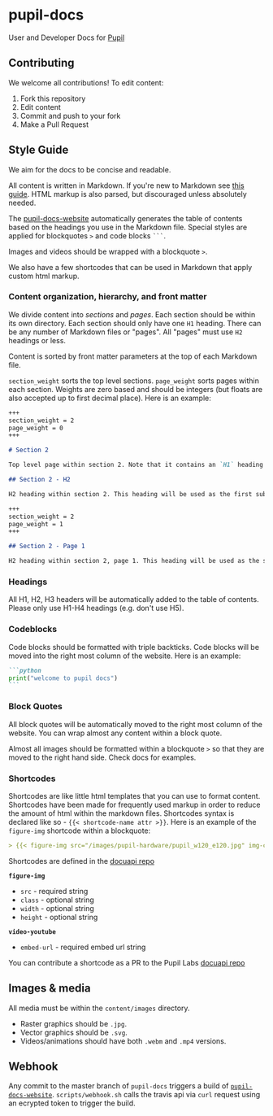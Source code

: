 # pupil-docs

User and Developer Docs for [Pupil](https://github.com/pupil-labs/pupil)

## Contributing

We welcome all contributions! To edit content:

1. Fork this repository
1. Edit content
1. Commit and push to your fork
1. Make a Pull Request

## Style Guide

We aim for the docs to be concise and readable. 

All content is written in Markdown. If you're new to Markdown see [this guide](https://guides.github.com/features/mastering-markdown/ "Github - Mastering Markdown"). HTML markup is also parsed, but discouraged unless absolutely needed.

The [pupil-docs-website](https://github.com/pupil-labs/pupil-docs-website "pupil-docs-website") automatically generates the table of contents based on the headings you use in the Markdown file. Special styles are applied for blockquotes `>` and code blocks ` ``` `.

Images and videos should be wrapped with a blockquote `>`. 

We also have a few shortcodes that can be used in Markdown that apply custom html markup. 

### Content organization, hierarchy, and front matter

We divide content into *sections* and *pages*. Each section should be within its own directory. Each section should only have one `H1` heading. There can be any number of Markdown files or "pages". All "pages" must use `H2` headings or less. 

Content is sorted by front matter parameters at the top of each Markdown file. 

`section_weight` sorts the top level sections. `page_weight` sorts pages within each section. Weights are zero based and should be integers (but floats are also accepted up to first decimal place). Here is an example:


```markdown
+++
section_weight = 2
page_weight = 0
+++

# Section 2

Top level page within section 2. Note that it contains an `H1` heading. This heading will be used for the section in the TOC.

## Section 2 - H2

H2 heading within section 2. This heading will be used as the first sub-heading within this example section.

```


```markdown
+++
section_weight = 2
page_weight = 1
+++

## Section 2 - Page 1

H2 heading within section 2, page 1. This heading will be used as the second sub-heading within this example section. 
```


### Headings

All H1, H2, H3 headers will be automatically added to the table of contents. Please only use H1-H4 headings (e.g. don't use H5). 

### Codeblocks

Code blocks should be formatted with triple backticks. Code blocks will be moved into the right most column of the website. Here is an example:

````markdown
```python
print("welcome to pupil docs")
```
```` 

### Block Quotes

All block quotes will be automatically moved to the right most column of the website. You can wrap almost any content within a block quote.

Almost all images should be formatted within a blockquote `>` so that they are moved to the right hand side. Check docs for examples.

### Shortcodes

Shortcodes are like little html templates that you can use to format content. Shortcodes have been made for frequently used markup in order to reduce the amount of html within the markdown files. Shortcodes syntax is declared like so - `{{< shortcode-name attr >}}`. Here is an example of the `figure-img` shortcode within a blockquote:

```markdown 
> {{< figure-img src="/images/pupil-hardware/pupil_w120_e120.jpg" img-class="feature-center padBottom--2" width="75%" >}}
```

Shortcodes are defined in the [docuapi repo](https://github.com/pupil-labs/docuapi/tree/master/layouts/shortcodes "pupil-labs/docuapi shortcodes")

**`figure-img`**
  - `src` - required string
  - `class` - optional string
  - `width` - optional string
  - `height` - optional string


**`video-youtube`**
  - `embed-url` - required embed url string

You can contribute a shortcode as a PR to the Pupil Labs [docuapi repo](https://github.com/pupil-labs/docuapi "pupil-labs/docuapi")

## Images & media

All media must be within the `content/images` directory. 

- Raster graphics should be `.jpg`.
- Vector graphics should be `.svg`.
- Videos/animations should have both `.webm` and `.mp4` versions.  

## Webhook

Any commit to the master branch of `pupil-docs` triggers a build of [`pupil-docs-website`](https://github.com/pupil-labs/pupil-docs-website "pupil-docs-website"). `scripts/webhook.sh` calls the travis api via `curl` request using an ecrypted token to trigger the build.
